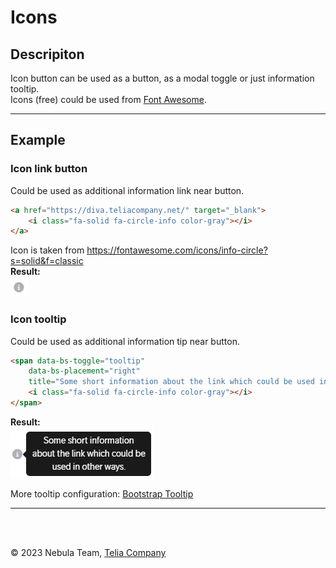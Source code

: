 # Icons

## Descripiton
Icon button can be used as a button, as a modal toggle or just information tooltip.  
Icons (free) could be used from [Font Awesome](https://fontawesome.com/v5/search).

---

## Example

### Icon link button
Could be used as additional information link near button.
``` html
<a href="https://diva.teliacompany.net/" target="_blank">
    <i class="fa-solid fa-circle-info color-gray"></i>
</a>
```
Icon is taken from https://fontawesome.com/icons/info-circle?s=solid&f=classic  
**Result:**   
<img src="./assets/info-icon.png" alt="Icon link">


### Icon tooltip
Could be used as additional information tip near button.
``` html
<span data-bs-toggle="tooltip"
    data-bs-placement="right"
    title="Some short information about the link which could be used in other ways.">
    <i class="fa-solid fa-circle-info color-gray"></i>
</span>
```

**Result:**  
<img src="./assets/tooltip-icon.png" alt="Icon link">


More tooltip configuration: [Bootstrap Tooltip](https://getbootstrap.com/docs/5.2/components/tooltips/)


---

<br>
<br>

&copy; 2023 Nebula Team, [Telia Company](https://telia.se)
